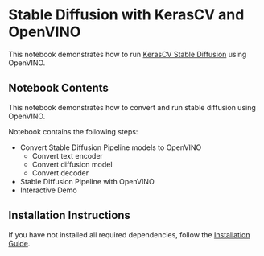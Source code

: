 # Stable Diffusion with KerasCV and OpenVINO

This notebook demonstrates how to run [KerasCV Stable Diffusion](https://www.tensorflow.org/tutorials/generative/generate_images_with_stable_diffusion) using OpenVINO.

## Notebook Contents

This notebook demonstrates how to convert and run stable diffusion using OpenVINO.

Notebook contains the following steps:

- Convert Stable Diffusion Pipeline models to OpenVINO
  - Convert text encoder
  - Convert diffusion model
  - Convert decoder
- Stable Diffusion Pipeline with OpenVINO
- Interactive Demo

## Installation Instructions

If you have not installed all required dependencies, follow the [Installation Guide](../../README.md).

